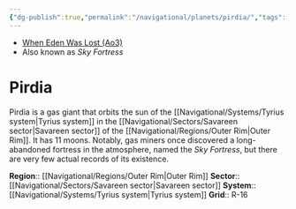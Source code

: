 ```yaml
---
{"dg-publish":true,"permalink":"/navigational/planets/pirdia/","tags":["map","planet","savareen","outerrim","tyrius"],"noteIcon":"saber1"}
---
```


- [When Eden Was Lost (Ao3)](https://archiveofourown.org/works/19334440)
- Also known as *Sky Fortress*
# Pirdia

Pirdia is a gas giant that orbits the sun of the [[Navigational/Systems/Tyrius system\|Tyrius system]] in the [[Navigational/Sectors/Savareen sector\|Savareen sector]] of the [[Navigational/Regions/Outer Rim\|Outer Rim]]. It has 11 moons. Notably, gas miners once discovered a long-abandoned fortress in the atmosphere, named the *Sky Fortress*, but there are very few actual records of its existence. 

**Region**::  [[Navigational/Regions/Outer Rim\|Outer Rim]]
**Sector**::  [[Navigational/Sectors/Savareen sector\|Savareen sector]]
**System**::  [[Navigational/Systems/Tyrius system\|Tyrius system]]
**Grid**::  R-16